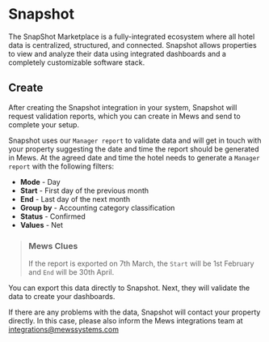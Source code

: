 # Snapshot

The SnapShot Marketplace is a fully-integrated ecosystem where all hotel data is centralized, structured, and connected. Snapshot allows properties to view and analyze their data using integrated dashboards and a completely customizable software stack.

## Create

After creating the Snapshot integration in your system, Snapshot will request validation reports, which you can create in Mews and send to complete your setup.

Snapshot uses our `Manager report` to validate data and will get in touch with your property suggesting the date and time the report should be generated in Mews. At the agreed date and time the hotel needs to generate a `Manager report` with the following filters:

* **Mode** - Day
* **Start** - First day of the previous month
* **End** - Last day of the next month
* **Group by** - Accounting category classification
* **Status** - Confirmed
* **Values** - Net

> ### Mews Clues
>
> If the report is exported on 7th March, the `Start` will be 1st February and `End` will be 30th April.

You can export this data directly to Snapshot. Next, they will validate the data to create your dashboards.

If there are any problems with the data, Snapshot will contact your property directly. In this case, please also inform the Mews integrations team at integrations@mewssystems.com

